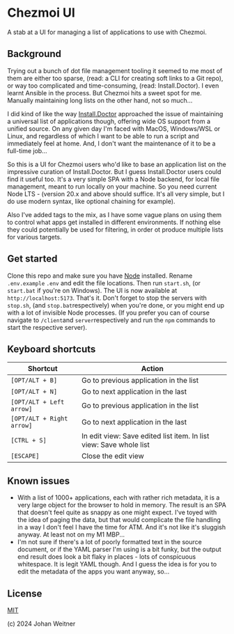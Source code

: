# Chezmoi UI

A stab at a UI for managing a list of applications to use with Chezmoi.

## Background

Trying out a bunch of dot file management tooling it seemed to me most of them are either too sparse, (read: a CLI for creating soft links to a Git repo), or way too complicated and time-consuming, (read: Install.Doctor). I even learnt Ansible in the process. But Chezmoi hits a sweet spot for me. Manually maintaining long lists on the other hand, not so much...

I did kind of like the way [Install.Doctor](https://github.com/megabyte-labs/install.doctor) approached the issue of maintaining a universal list of applications though, offering wide OS support from a unified source. On any given day I'm faced with MacOS, Windows/WSL or Linux, and regardless of which I want to be able to run a script and immediately feel at home. And, I don't want the maintenance of it to be a full-time job...

So this is a UI for Chezmoi users who'd like to base an application list on the impressive curation of Install.Doctor. But I guess Install.Doctor users could find it useful too. It's a very simple SPA with a Node backend, for local file management, meant to run locally on your machine. So you need current Node LTS - (version 20.x and above should suffice. It's all very simple, but I do use modern syntax, like optional chaining for example).

Also I've added tags to the mix, as I have some vague plans on using them to control what apps get installed in different environments. If nothing else they could potentially be used for filtering, in order ot produce multiple lists for various targets.

## Get started

Clone this repo and make sure you have [Node](https://nodejs.org/) installed. Rename `.env.example` `.env` and edit the file locations. Then run `start.sh`, (or `start.bat` if you're on Windows). The UI is now available at `http://localhost:5173`. That's it. Don't forget to stop the servers with `stop.sh`, (and `stop.bat`respectively) when you're done, or you might end up with a lot of invisible Node processes. (If you prefer you can of course navigate to `/client`and `server`respectively and run the `npm` commands to start the respective server).

## Keyboard shortcuts

| Shortcut                  | Action                                                       |
| ------------------------- | ------------------------------------------------------------ |
| `[OPT/ALT + B]`           | Go to previous application in the list                       |
| `[OPT/ALT + N]`           | Go to next application in the last                           |
| `[OPT/ALT + Left arrow]`  | Go to previous application in the list                       |
| `[OPT/ALT + Right arrow]` | Go to next application in the last                           |
| `[CTRL + S]`              | In edit view: Save edited list item. In list view: Save whole list |
| `[ESCAPE]`                | Close the edit view                                          |

## Known issues
- With a list of 1000+ applications, each with rather rich metadata, it is a very large object for the browser to hold in memory. The result is an SPA that doesn't feel quite as snappy as one might expect. I've toyed with the idea of paging the data, but that would complicate the file handling in a way I don't feel I have the time for ATM. And it's not like it's sluggish anyway. At least not on my M1 MBP...
- I'm not sure if there's a lot of poorly formatted text in the source document, or if the YAML parser I'm using is a bit funky, but the output end result does look a bit flaky in places - lots of conspicuous whitespace. It is legit YAML though. And I guess the idea is for you to edit the metadata of the apps you want anyway, so...

## License

[MIT](https://opensource.org/license/MIT)

(c) 2024 Johan Weitner
